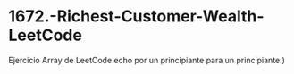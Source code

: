 # 1672.-Richest-Customer-Wealth-LeetCode
Ejercicio Array de LeetCode echo por un principiante para un principiante:)
